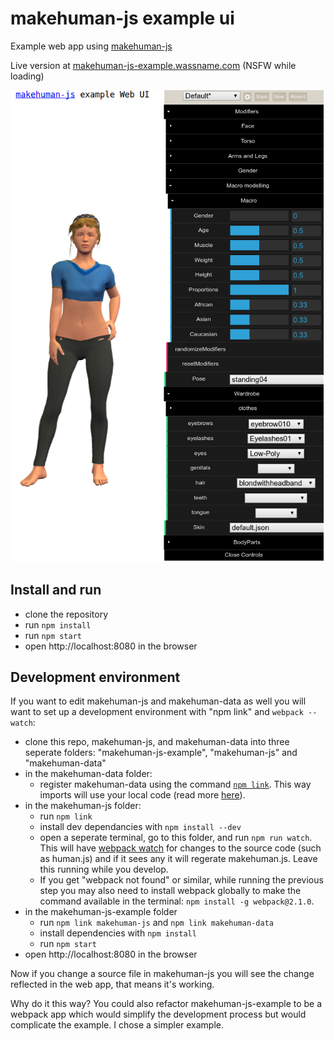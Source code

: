 # makehuman-js example ui

Example web app using [makehuman-js](https://github.com/makehuman-js/makehuman-js)

Live version at [makehuman-js-example.wassname.com](http://makehuman-js-example.wassname.com/) (NSFW while loading)

![](docs/screenshot.png)

## Install and run

- clone the repository
- run `npm install`
- run `npm start`
- open http://localhost:8080 in the browser


## Development environment

If you want to edit makehuman-js and makehuman-data as well you will want to set up a development environment with "npm link" and `webpack --watch`:

- clone this repo, makehuman-js, and makehuman-data into three seperate folders: "makehuman-js-example", "makehuman-js" and "makehuman-data"
- in the makehuman-data folder:
  - register makehuman-data using the command [`npm link`](https://medium.com/@alexishevia/the-magic-behind-npm-link-d94dcb3a81af).  This way imports will use your local code (read more [here](http://justjs.com/posts/npm-link-developing-your-own-npm-modules-without-tears)).
- in the makehuman-js folder:
  - run `npm link`
  - install dev dependancies with `npm install --dev`
  - open a seperate terminal, go to this folder, and run `npm run watch`. This will have [webpack watch](https://webpack.js.org/configuration/watch/) for changes to the source code (such as human.js) and if it sees any it will regerate makehuman.js. Leave this running while you develop.
  - If you get "webpack not found" or similar, while running the previous step you may also need to install webpack globally to make the command available in the terminal: `npm install -g webpack@2.1.0`.
- in the makehuman-js-example folder 
  - run `npm link makehuman-js` and `npm link makehuman-data`
  - install dependencies with `npm install`
  - run `npm start`
- open http://localhost:8080 in the browser

Now if you change a source file in makehuman-js you will see the change reflected in the web app, that means it's working.

Why do it this way? You could also refactor makehuman-js-example to be a webpack app which would simplify the development process but would complicate the example. I chose a simpler example.
